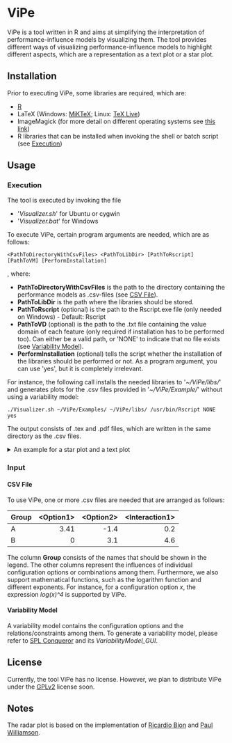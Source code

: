 # ViPe

ViPe is a tool written in R and aims at simplifying the interpretation of performance-influence models by visualizing them.
The tool provides different ways of visualizing performance-influence models to highlight different aspects, which are a representation as a text plot or a star plot.

## Installation

Prior to executing ViPe, some libraries are required, which are:
* [R](https://www.r-project.org/)
* LaTeX (Windows: [MiKTeX](https://miktex.org/); Linux: [TeX Live](https://www.tug.org/texlive/))
* ImageMagick (for more detail on different operating systems see [this link](https://ropensci.org/blog/2016/08/23/z-magick-release/))
* R libraries that can be installed when invoking the shell or batch script (see [Execution](#execution))

## Usage

### Execution

The tool is executed by invoking the file
* '*Visualizer.sh*' for Ubuntu or cygwin
* '*Visualizer.bat*' for Windows

To execute ViPe, certain program arguments are needed, which are as follows:
```
<PathToDirectoryWithCsvFiles> <PathToLibDir> [PathToRscript] [PathToVM] [PerformInstallation]
```
, where:
* **PathToDirectoryWithCsvFiles** is the path to the directory containing the performance models as .csv-files (see [CSV File](#csv-file)).
* **PathToLibDir** is the path where the libraries should be stored.
* **PathToRscript** (optional) is the path to the Rscript.exe file (only needed on Windows) - Default: Rscript
* **PathToVD** (optional) is the path to the .txt file containing the value domain of each feature (only required if installation has to be performed too). Can either be a valid path, or 'NONE' to indicate that no file exists (see [Variability Model](#variability-model)).
* **PerformInstallation** (optional) tells the script whether the installation of the libraries should be performed or not. As a program argument, you can use 'yes', but it is completely irrelevant.

For instance, the following call installs the needed libraries to '*~/ViPe/libs/*' and generates plots for the .csv files provided in '*~/ViPe/Example/*' without using a variability model:
```
./Visualizer.sh ~/ViPe/Examples/ ~/ViPe/libs/ /usr/bin/Rscript NONE yes
```
The output consists of .tex and .pdf files, which are written in the same directory as the .csv files.

<details>
<summary>
An example for a star plot and a text plot
</summary>
<center>
<img src="https://raw.githubusercontent.com/se-passau/ViPe/master/Examples/StarPlot.png" width="500">

<img src="https://raw.githubusercontent.com/se-passau/ViPe/master/Examples/TextPlot.png" width="500">
</center>
</details>

### Input

#### CSV File
To use ViPe, one or more .csv files are needed that are arranged as follows:

| Group         | &lt;Option1&gt;         | &lt;Option2&gt;  | &lt;Interaction1&gt; |
|:------------- |-------------:| -----:| -----:|
| A      | 3.41 | -1.4 | 0.2 |
| B      | 0 | 3.1 | 4.6 |

The column **Group** consists of the names that should be shown in the legend.
The other columns represent the influences of individual configuration options or combinations among them.
Furthermore, we also support mathematical functions, such as the logarithm function and different exponents.
For instance, for a configuration option *x*, the expression *log(x)^4* is supported by ViPe.

#### Variability Model

A variability model contains the configuration options and the relations/constraints among them.
To generate a variability model, please refer to [SPL Conqueror](https://github.com/se-passau/SPLConqueror) and its *VariabilityModel_GUI*.

## License

Currently, the tool ViPe has no license. However, we plan to distribute ViPe under the [GPLv2](https://www.gnu.org/licenses/old-licenses/gpl-2.0.en.html) license soon.

## Notes

The radar plot is based on the implementation of [Ricardio Bion](https://github.com/ricardo-bion/ggradar) and [Paul Williamson](http://rstudio-pubs-static.s3.amazonaws.com/5795_e6e6411731bb4f1b9cc7eb49499c2082.html).
